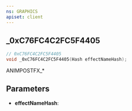 ```yaml
---
ns: GRAPHICS
apiset: client
---
```

## _0xC76FC4C2FC5F4405

```c
// 0xC76FC4C2FC5F4405
void _0xC76FC4C2FC5F4405(Hash effectNameHash);
```

ANIMPOSTFX_*

## Parameters
* **effectNameHash**: